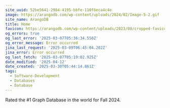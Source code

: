 ```yaml
---
site_uuid: 52be5641-2984-4195-bbfe-110f6eca4c4e
image: https://arangodb.com/wp-content/uploads/2024/02/Image-5-2.gif
site_name: ArangoDB
title: Home
favicon: https://arangodb.com/wp-content/uploads/2023/08/cropped-favicon-192x192.png
og_errors: true
og_last_error: '2025-03-07T05:36:34.550Z'
og_error_message: Error occurred
jina_last_request: '2025-03-09T06:45:04.202Z'
jina_error: Error occurred
og_last_fetch: '2025-03-07T05:19:02.925Z'
date_modified: '2025-04-12'
date_created: '2025-03-30T05:44:14.861Z'
tags:
  - Software-Development
  - Databases
  - Database
---
```










































Rated the #1 Graph Database in the world for Fall 2024. 
